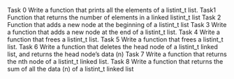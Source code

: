 Task 0
	Write a function that prints all the elements of a listint_t list.
Task1
	Function that returns the number of elements in a linked listint_t list
Task 2
	Function that adds a new node at the beginning of a listint_t list
Task 3
	Write a function that adds a new node at the end of a listint_t list.
Task 4
	Write a function that frees a listint_t list.
Task 5
	Write a function that frees a listint_t list.
Task 6
	Write a function that deletes the head node of a listint_t linked list, and returns the head node’s data (n)
Task 7
	Write a function that returns the nth node of a listint_t linked list.
Task 8
	Write a function that returns the sum of all the data (n) of a listint_t linked list
